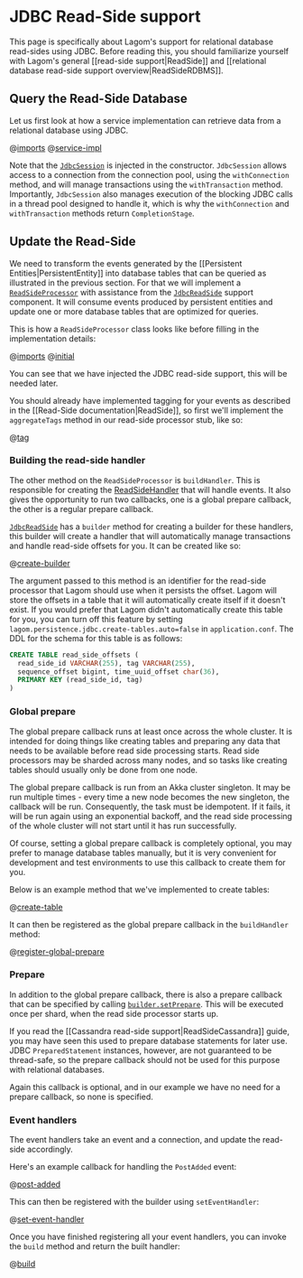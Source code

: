# JDBC Read-Side support

This page is specifically about Lagom's support for relational database read-sides using JDBC.  Before reading this, you should familiarize yourself with Lagom's general [[read-side support|ReadSide]] and [[relational database read-side support overview|ReadSideRDBMS]].

## Query the Read-Side Database

Let us first look at how a service implementation can retrieve data from a relational database using JDBC.

@[imports](code/docs/home/persistence/JdbcReadSideQuery.java)
@[service-impl](code/docs/home/persistence/JdbcReadSideQuery.java)

Note that the [`JdbcSession`](api/index.html?com/lightbend/lagom/javadsl/persistence/jdbc/JdbcSession.html) is injected in the constructor. `JdbcSession` allows access to a connection from the connection pool, using the `withConnection` method, and will manage transactions using the `withTransaction` method.  Importantly, `JdbcSession` also manages execution of the blocking JDBC calls in a thread pool designed to handle it, which is why the `withConnection` and `withTransaction` methods return `CompletionStage`.

## Update the Read-Side

We need to transform the events generated by the [[Persistent Entities|PersistentEntity]] into database tables that can be queried as illustrated in the previous section. For that we will implement a [`ReadSideProcessor`](api/index.html?com/lightbend/lagom/javadsl/persistence/ReadSideProcessor.html) with assistance from the [`JdbcReadSide`](api/index.html?com/lightbend/lagom/javadsl/persistence/jdbc/JdbcReadSide.html) support component. It will consume events produced by persistent entities and update one or more database tables that are optimized for queries.

This is how a `ReadSideProcessor` class looks like before filling in the implementation details:

@[imports](code/docs/home/persistence/JdbcBlogEventProcessor.java)
@[initial](code/docs/home/persistence/JdbcBlogEventProcessor.java)

You can see that we have injected the JDBC read-side support, this will be needed later.

You should already have implemented tagging for your events as described in the [[Read-Side documentation|ReadSide]], so first we'll implement the `aggregateTags` method in our read-side processor stub, like so:

@[tag](code/docs/home/persistence/JdbcBlogEventProcessor.java)

### Building the read-side handler

The other method on the `ReadSideProcessor` is `buildHandler`.  This is responsible for creating the [ReadSideHandler](api/index.html?com/lightbend/lagom/javadsl/persistence/ReadSideProcessor.ReadSideHandler.html) that will handle events.  It also gives the opportunity to run two callbacks, one is a global prepare callback, the other is a regular prepare callback.

[`JdbcReadSide`](api/index.html?com/lightbend/lagom/javadsl/persistence/jdbc/JdbcReadSide.html) has a `builder` method for creating a builder for these handlers, this builder will create a handler that will automatically manage transactions and handle read-side offsets for you.  It can be created like so:

@[create-builder](code/docs/home/persistence/JdbcBlogEventProcessor.java)

The argument passed to this method is an identifier for the read-side processor that Lagom should use when it persists the offset. Lagom will store the offsets in a table that it will automatically create itself if it doesn't exist. If you would prefer that Lagom didn't automatically create this table for you, you can turn off this feature by setting `lagom.persistence.jdbc.create-tables.auto=false` in `application.conf`. The DDL for the schema for this table is as follows:
   
```sql
CREATE TABLE read_side_offsets (
  read_side_id VARCHAR(255), tag VARCHAR(255),
  sequence_offset bigint, time_uuid_offset char(36),
  PRIMARY KEY (read_side_id, tag)
)
```

### Global prepare

The global prepare callback runs at least once across the whole cluster.  It is intended for doing things like creating tables and preparing any data that needs to be available before read side processing starts.  Read side processors may be sharded across many nodes, and so tasks like creating tables should usually only be done from one node.

The global prepare callback is run from an Akka cluster singleton.  It may be run multiple times - every time a new node becomes the new singleton, the callback will be run.  Consequently, the task must be idempotent.  If it fails, it will be run again using an exponential backoff, and the read side processing of the whole cluster will not start until it has run successfully.

Of course, setting a global prepare callback is completely optional, you may prefer to manage database tables manually, but it is very convenient for development and test environments to use this callback to create them for you.

Below is an example method that we've implemented to create tables:

@[create-table](code/docs/home/persistence/JdbcBlogEventProcessor.java)

It can then be registered as the global prepare callback in the `buildHandler` method:

@[register-global-prepare](code/docs/home/persistence/JdbcBlogEventProcessor.java)

### Prepare

In addition to the global prepare callback, there is also a prepare callback that can be specified by calling [`builder.setPrepare`](api/index.html?com/lightbend/lagom/javadsl/persistence/jdbc/JdbcReadSide.ReadSideHandlerBuilder.html#setPrepare-com.lightbend.lagom.javadsl.persistence.jdbc.JdbcReadSide.ConnectionBiConsumer-). This will be executed once per shard, when the read side processor starts up.

If you read the [[Cassandra read-side support|ReadSideCassandra]] guide, you may have seen this used to prepare database statements for later use. JDBC `PreparedStatement` instances, however, are not guaranteed to be thread-safe, so the prepare callback should not be used for this purpose with relational databases.

Again this callback is optional, and in our example we have no need for a prepare callback, so none is specified.

### Event handlers

The event handlers take an event and a connection, and update the read-side accordingly.

Here's an example callback for handling the `PostAdded` event:

@[post-added](code/docs/home/persistence/JdbcBlogEventProcessor.java)

This can then be registered with the builder using `setEventHandler`:

@[set-event-handler](code/docs/home/persistence/JdbcBlogEventProcessor.java)

Once you have finished registering all your event handlers, you can invoke the `build` method and return the built handler:

@[build](code/docs/home/persistence/JdbcBlogEventProcessor.java)
